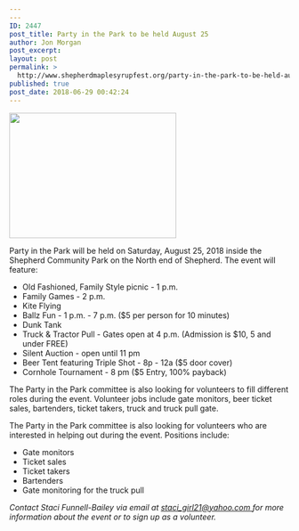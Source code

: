 ```yaml
---
---
ID: 2447
post_title: Party in the Park to be held August 25
author: Jon Morgan
post_excerpt:
layout: post
permalink: >
  http://www.shepherdmaplesyrupfest.org/party-in-the-park-to-be-held-august-25/
published: true
post_date: 2018-06-29 00:42:24
---
```

<img class="alignnone size-medium wp-image-2473" src="http://www.shepherdmaplesyrupfest.org/wp-content/uploads/2018/06/100_2748_small-300x225.jpg" alt="" width="300" height="225" />

Party in the Park will be held on Saturday, August 25, 2018 inside the Shepherd Community Park on the North end of Shepherd. The event will feature:
<ul>
 	<li>Old Fashioned, Family Style picnic - 1 p.m.</li>
 	<li>Family Games - 2 p.m.</li>
 	<li>Kite Flying</li>
 	<li>Ballz Fun - 1 p.m. - 7 p.m. ($5 per person for 10 minutes)</li>
 	<li>Dunk Tank</li>
 	<li>Truck &amp; Tractor Pull - Gates open at 4 p.m. (Admission is $10, 5 and under FREE)</li>
 	<li>Silent Auction - open until 11 pm</li>
 	<li>Beer Tent featuring Triple Shot - 8p - 12a ($5 door cover)</li>
 	<li>Cornhole Tournament - 8 pm ($5 Entry, 100% payback)</li>
</ul>
The Party in the Park committee is also looking for volunteers to fill different roles during the event. Volunteer jobs include gate monitors, beer ticket sales, bartenders, ticket takers, truck and truck pull gate.

The Party in the Park committee is also looking for volunteers who are interested in helping out during the event. Positions include:
<ul>
 	<li>Gate monitors</li>
 	<li>Ticket sales</li>
 	<li>Ticket takers</li>
 	<li>Bartenders</li>
 	<li>Gate monitoring for the truck pull</li>
</ul>
<i>Contact Staci Funnell-Bailey via email at <a href="mailto:staci_girl21@yahoo.com">staci_girl21@yahoo.com </a>for more information about the event or to sign up as a volunteer.</i>